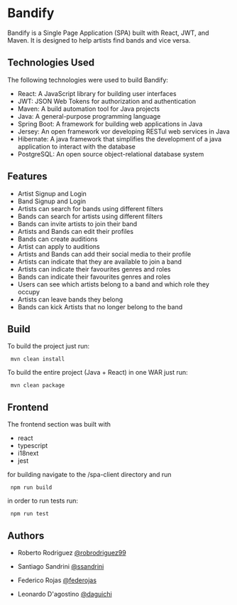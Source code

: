 
# Bandify

Bandify is a Single Page Application (SPA) built with React, JWT, and Maven. It is designed to help artists find bands and vice versa.



## Technologies Used


The following technologies were used to build Bandify:

- React: A JavaScript library for building user interfaces
- JWT: JSON Web Tokens for authorization and authentication
- Maven: A build automation tool for Java projects
- Java: A general-purpose programming language
- Spring Boot: A framework for building web applications in Java
- Jersey: An open framework vor developing RESTul web services in Java
- Hibernate: A java framework that simplifies the development of a java application to interact with the database
- PostgreSQL: An open source object-relational database system
## Features
- Artist Signup and Login
- Band Signup and Login
- Artists can search for bands using different filters
- Bands can search for artists using different filters
- Bands can invite artists to join their band
- Artists and Bands can edit their profiles
- Bands can create auditions
- Artist can apply to auditions
- Artists and Bands can add their social media to their profile
- Artists can indicate that they are available to join a band
- Artists can indicate their favourites genres and roles
- Bands can indicate their favourites genres and roles
- Users can see which artists belong to a band and which role they occupy
- Artists can leave bands they belong
- Bands can kick Artists that no longer belong to the band

## Build

To build the project just run:

```http
 mvn clean install
```
To build the entire project (Java + React) in one WAR just run:

```http
 mvn clean package
```


## Frontend
The frontend section was built with
- react
- typescript
- i18next
- jest 

for building navigate to the /spa-client directory and run

```http
 npm run build
```

in order to run tests run:

```http
 npm run test
```
## Authors

- Roberto Rodriguez [@robrodriguez99](https://github.com/robrodriguez99)

- Santiago Sandrini [@ssandrini](https://github.com/ssandrini)

- Federico Rojas [@federojas](https://github.com/federojas)

- Leonardo D'agostino [@daguichi](https://github.com/daguichi)